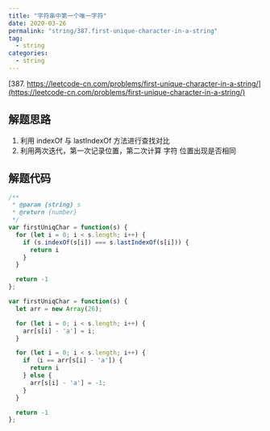 ```yaml
---
title: "字符串中第一个唯一字符"
date: 2020-03-26
permalink: "string/387.first-unique-character-in-a-string"
tag:
  - string
categories:
  - string
---
```


[387. https://leetcode-cn.com/problems/first-unique-character-in-a-string/](https://leetcode-cn.com/problems/first-unique-character-in-a-string/)

## 解题思路

1. 利用 indexOf 与 lastIndexOf 方法进行查找对比
2. 利用两次迭代，第一次记录位置，第二次计算 字符 位置出现是否相同

## 解题代码

```js
/**
 * @param {string} s
 * @return {number}
 */
var firstUniqChar = function(s) {
  for (let i = 0; i < s.length; i++) {
    if (s.indexOf(s[i]) === s.lastIndexOf(s[i])) {
      return i
    }
  }

  return -1
};

var firstUniqChar = function(s) {
  let arr = new Array(26);

  for (let i = 0; i < s.length; i++) {
    arr[s[i] - 'a'] = i;
  }

  for (let i = 0; i < s.length; i++) {
    if （i == arr[s[i] - 'a']) {
      return i
    } else {
      arr[s[i] - 'a'] = -1;
    }
  }

  return -1
};
```

